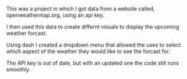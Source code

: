 This was a project in which I got data from a website called, openweathermap.org, using an api key.

I then used this data to create differnt visuals to display the upcoming weather forcast.

Using dash I created a dropdown menu that allowed the uses to select which aspect of the weather they would like to see the forcast for.

The API key is out of date, but with an updated one the code still runs smoothly. 
